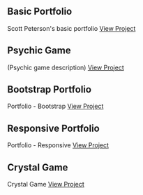 ## Basic Portfolio
Scott Peterson's basic portfolio
[View Project](https://scottpetersonva.github.io/Homework/Basic-Portfolio)

## Psychic Game
(Psychic game description)
[View Project](https://scottpetersonva.github.io/Homework/Psychic-Game)

## Bootstrap Portfolio
Portfolio - Bootstrap
[View Project](https://scottpetersonva.github.io/CODE/Bootstrap-Portfolio)

## Responsive Portfolio
Portfolio - Responsive
[View Project](https://scottpetersonva.github.io/CODE/Responsive-Portfolio)

## Crystal Game
Crystal Game
[View Project](https://scottpetersonva.github.io/Homework/Crystal-Game)
